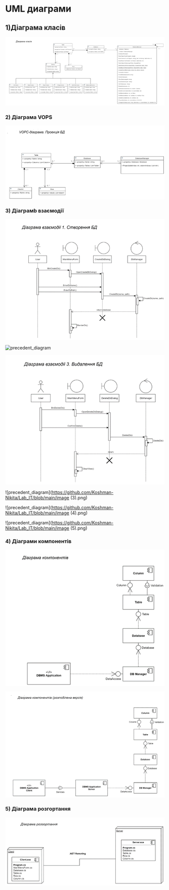 # UML диаграми
## 1)Діаграма класів

![precedent_diagram](https://github.com/Koshman-Nikita/Lab_IT/blob/main/diagram_class1.png)

### 2) Діаграма VOPS

![precedent_diagram](https://github.com/Koshman-Nikita/Lab_IT/blob/main/diagram_vops.png)

### 3) Діаграмb взаємодії

![precedent_diagram](https://github.com/Koshman-Nikita/Lab_IT/blob/main/image.png)

![precedent_diagram](https://github.com/Koshman-Nikita/Lab_IT/blob/main/image_(1).png)

![precedent_diagram](https://github.com/Koshman-Nikita/Lab_IT/blob/main/image(2).png)

![precedent_diagram](https://github.com/Koshman-Nikita/Lab_IT/blob/main/image (3).png)

![precedent_diagram](https://github.com/Koshman-Nikita/Lab_IT/blob/main/image (4).png)

![precedent_diagram](https://github.com/Koshman-Nikita/Lab_IT/blob/main/image (5).png)

### 4) Діаграми компонентів

![precedent_diagram](https://github.com/Koshman-Nikita/Lab_IT/blob/main/diagrama_comp1.png)

![precedent_diagram](https://github.com/Koshman-Nikita/Lab_IT/blob/main/diagrama_comp2.png)

### 5) Діаграма розгортання

![precedent_diagram](https://github.com/Koshman-Nikita/Lab_IT/blob/main/diagram_op.png)


